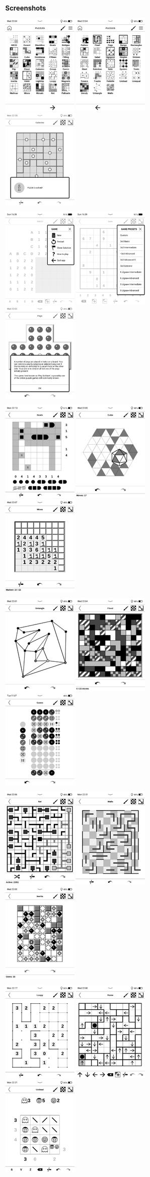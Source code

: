 ## Screenshots

<img src="https://raw.githubusercontent.com/SteffenBauer/PocketPuzzles/master/screenshots/puzzles_chooser_a.png" width="220"> <img src="https://raw.githubusercontent.com/SteffenBauer/PocketPuzzles/master/screenshots/puzzles_chooser_b.png" width="220"> <img src="https://raw.githubusercontent.com/SteffenBauer/PocketPuzzles/master/screenshots/puzzles_solved.png" width="220">

<img src="https://raw.githubusercontent.com/SteffenBauer/PocketPuzzles/master/screenshots/puzzles_gamemenu.png" width="220"> <img src="https://raw.githubusercontent.com/SteffenBauer/PocketPuzzles/master/screenshots/puzzles_gamepresets.png" width="220"> <img src="https://raw.githubusercontent.com/SteffenBauer/PocketPuzzles/master/screenshots/puzzles_pegsrules.png" width="220">

<img src="https://raw.githubusercontent.com/SteffenBauer/PocketPuzzles/master/screenshots/puzzles_boatsgame.png" width="220"> <img src="https://raw.githubusercontent.com/SteffenBauer/PocketPuzzles/master/screenshots/puzzles_cubegame.png" width="220"> <img src="https://raw.githubusercontent.com/SteffenBauer/PocketPuzzles/master/screenshots/puzzles_minesgame.png" width="220">

<img src="https://raw.githubusercontent.com/SteffenBauer/PocketPuzzles/master/screenshots/puzzles_untanglegame.png" width="220"> <img src="https://raw.githubusercontent.com/SteffenBauer/PocketPuzzles/master/screenshots/puzzles_floodgame.png" width="220"> <img src="https://raw.githubusercontent.com/SteffenBauer/PocketPuzzles/master/screenshots/puzzles_guessgame.png" width="220">

<img src="https://raw.githubusercontent.com/SteffenBauer/PocketPuzzles/master/screenshots/puzzles_netgame.png" width="220"> <img src="https://raw.githubusercontent.com/SteffenBauer/PocketPuzzles/master/screenshots/puzzles_wallsgame.png" width="220"> <img src="https://raw.githubusercontent.com/SteffenBauer/PocketPuzzles/master/screenshots/puzzles_inertiagame.png" width="220">

<img src="https://raw.githubusercontent.com/SteffenBauer/PocketPuzzles/master/screenshots/puzzles_loopygame.png" width="220"> <img src="https://raw.githubusercontent.com/SteffenBauer/PocketPuzzles/master/screenshots/puzzles_romegame.png" width="220"> <img src="https://raw.githubusercontent.com/SteffenBauer/PocketPuzzles/master/screenshots/puzzles_undeadgame.png" width="220">

